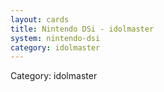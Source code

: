 ```yaml
---
layout: cards
title: Nintendo DSi - idolmaster
system: nintendo-dsi
category: idolmaster
---
```

<div class="alert alert-secondary mb-4"><span class="i18n innerHTML-category">Category: </span><span class="i18n innerHTML-cat-idolmaster">idolmaster</span></div>
